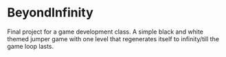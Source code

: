 # BeyondInfinity
 Final project for a game development class. A simple black and white themed jumper game with one level that regenerates itself to infinity/till the game loop lasts.
